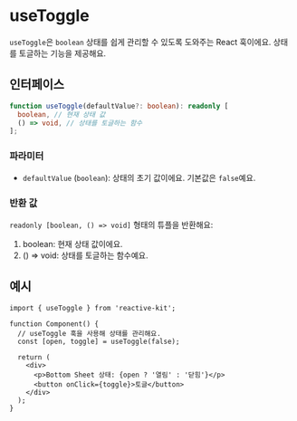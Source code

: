 # useToggle

`useToggle`은 `boolean` 상태를 쉽게 관리할 수 있도록 도와주는 React 훅이에요. 상태를 토글하는 기능을 제공해요.

## 인터페이스

```ts
function useToggle(defaultValue?: boolean): readonly [
  boolean, // 현재 상태 값
  () => void, // 상태를 토글하는 함수
];
```

### 파라미터

- `defaultValue` (`boolean`): 상태의 초기 값이에요. 기본값은 `false`예요.

### 반환 값

`readonly [boolean, () => void]` 형태의 튜플을 반환해요:

1. boolean: 현재 상태 값이에요.
2. () => void: 상태를 토글하는 함수예요.

## 예시

```tsx
import { useToggle } from 'reactive-kit';

function Component() {
  // useToggle 훅을 사용해 상태를 관리해요.
  const [open, toggle] = useToggle(false);

  return (
    <div>
      <p>Bottom Sheet 상태: {open ? '열림' : '닫힘'}</p>
      <button onClick={toggle}>토글</button>
    </div>
  );
}
```
